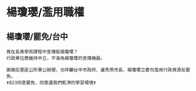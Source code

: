 # 楊瓊瓔/濫用職權

## 楊瓊瓔/罷免/台中

```
竟在長青學苑課程中宣傳挺楊瓊瓔？
行政單位應維持中立，不淪為楊瓊瓔的宣傳機器。

謝謝后里區公所秉公辦理，也呼籲台中市政府、盧秀燕市長、楊瓊瓔立委勿濫用行政資源反罷免。
❣️823同意罷免，同意還我們乾淨的學習環境❣️
```